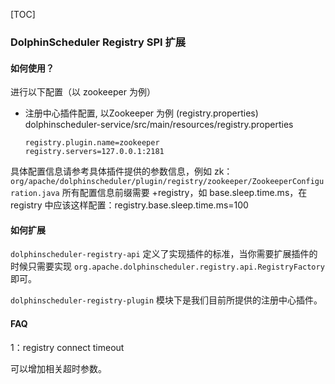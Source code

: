 [TOC]

### DolphinScheduler Registry SPI 扩展

#### 如何使用？

进行以下配置（以 zookeeper 为例）

* 注册中心插件配置, 以Zookeeper 为例 (registry.properties)
  dolphinscheduler-service/src/main/resources/registry.properties

  ```registry.properties
  registry.plugin.name=zookeeper
  registry.servers=127.0.0.1:2181
  ```

具体配置信息请参考具体插件提供的参数信息，例如 zk：`org/apache/dolphinscheduler/plugin/registry/zookeeper/ZookeeperConfiguration.java`
所有配置信息前缀需要 +registry，如 base.sleep.time.ms，在 registry 中应该这样配置：registry.base.sleep.time.ms=100

#### 如何扩展

`dolphinscheduler-registry-api` 定义了实现插件的标准，当你需要扩展插件的时候只需要实现 `org.apache.dolphinscheduler.registry.api.RegistryFactory` 即可。

`dolphinscheduler-registry-plugin` 模块下是我们目前所提供的注册中心插件。

#### FAQ

1：registry connect timeout

可以增加相关超时参数。
